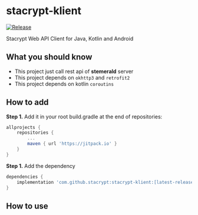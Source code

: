 # stacrypt-klient

[![Release](https://jitpack.io/v/stacrypt/stacrypt-klient.svg)](https://jitpack.io/#stacrypt/stacrypt-klient)

Stacrypt Web API Client for Java, Kotlin and Android


## What you should know
* This project just call rest api of **stemerald** server
* This project depends on `okhttp3` and `retrofit2`
* This project depends on kotlin `coroutins`

## How to add

**Step 1.** Add it in your root build.gradle at the end of repositories:

```groovy
allprojects {
    repositories {
        ...
        maven { url 'https://jitpack.io' }
    }
}
```

**Step 1.** Add the dependency

```groovy
dependencies {
    implementation 'com.github.stacrypt:stacrypt-klient:[latest-release]'
}
```

## How to use


